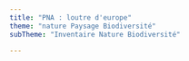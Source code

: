 ```yaml
---
title: "PNA : loutre d'europe"
theme: "nature Paysage Biodiversité"
subTheme: "Inventaire Nature Biodiversité"

---
```

